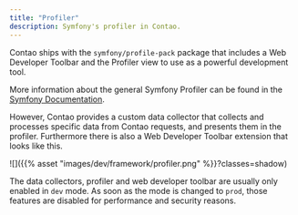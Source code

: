 ```yaml
---
title: "Profiler"
description: Symfony's profiler in Contao.
---
```



Contao ships with the `symfony/profile-pack` package that includes a Web Developer
Toolbar and the Profiler view to use as a powerful development tool.

More information about the general Symfony Profiler can be found in the [Symfony Documentation][1].

However, Contao provides a custom data collector that collects and processes
specific data from Contao requests, and presents them in the profiler.
Furthermore there is also a Web Developer Toolbar extension that looks like this.

![]({{% asset "images/dev/framework/profiler.png" %}}?classes=shadow)

The data collectors, profiler and web developer toolbar are usually only enabled
in `dev` mode. As soon as the mode is changed to `prod`, those features are disabled
for performance and security reasons.

[1]: https://symfony.com/doc/current/profiler.html
